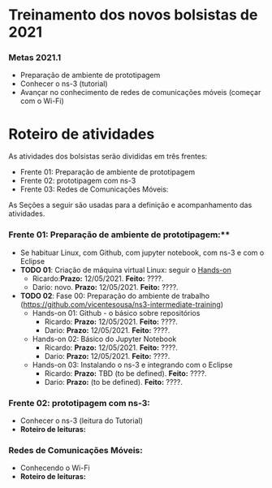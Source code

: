 # Treinamento dos novos bolsistas de 2021

### Metas 2021.1
- Preparação de ambiente de prototipagem
- Conhecer o ns-3 (tutorial)
- Avançar no conhecimento de redes de comunicações móveis (começar com o Wi-Fi)

# Roteiro de atividades

As atividades dos bolsistas serão divididas em três frentes:
- Frente 01: Preparação de ambiente de prototipagem
- Frente 02: prototipagem com ns-3
- Frente 03: Redes de Comunicações Móveis:

As Seções a seguir são usadas para a definição e acompanhamento das atividades.

### Frente 01: Preparação de ambiente de prototipagem:**
- Se habituar Linux, com Github, com jupyter notebook, com ns-3 e com o Eclipse 
- **TODO 01**: Criação de máquina virtual Linux: seguir o [Hands-on](https://github.com/vicentesousa/ns3-intermediate-training/blob/master/fase_00/h00_VM_18.04.ipynb)
   - Ricardo:**Prazo:** 12/05/2021. **Feito:** ????.  
   - Dario: novo. **Prazo:** 12/05/2021. **Feito:** ????.  
- **TODO 02**: Fase 00: Preparação do ambiente de trabalho (https://github.com/vicentesousa/ns3-intermediate-training)
   - Hands-on 01: Github - o básico sobre repositórios
      - Ricardo: **Prazo:** 12/05/2021. **Feito:** ????.  
      - Dario: **Prazo:** 12/05/2021. **Feito:** ????.  
   - Hands-on 02: Básico do Jupyter Notebook
      - Ricardo: **Prazo:** 12/05/2021. **Feito:** ????.  
      - Dario: **Prazo:** 12/05/2021. **Feito:** ????.  
   - Hands-on 03: Instalando o ns-3 e integrando com o Eclipse
      - Ricardo: **Prazo:** TBD (to be defined). **Feito:** ????.  
      - Dario: **Prazo:** (to be defined). **Feito:** ????.  
  
### Frente 02: prototipagem com ns-3:
- Conhecer o ns-3 (leitura do Tutorial)
 - **Roteiro de leituras:**

### Redes de Comunicações Móveis:
- Conhecendo o Wi-Fi
- **Roteiro de leituras:**

